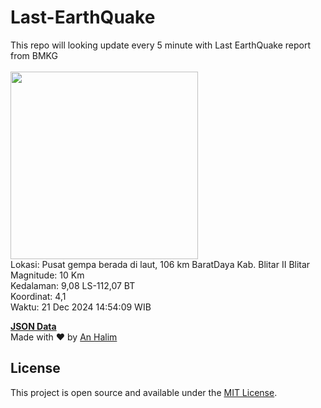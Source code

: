 # Last-EarthQuake
This repo will looking update every 5 minute with Last EarthQuake report from BMKG
<br>
<br>
<img src="undefined" width="300"/>
<br>
Lokasi: Pusat gempa berada di laut, 106 km BaratDaya Kab. Blitar  II Blitar <br>
Magnitude: 10 Km <br>
Kedalaman: 9,08 LS-112,07 BT <br>
Koordinat: 4,1 <br>
Waktu: 21 Dec 2024 14:54:09 WIB <br>

<a href="./data/data.json">**JSON Data**</a>
<br>
Made with ❤️ by <a href="https://github.com/an-halim">An Halim</a>
## License

This project is open source and available under the [MIT License](LICENSE).
